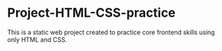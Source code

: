 # Project-HTML-CSS-practice
This is a static web project created to practice core frontend skills using only HTML and CSS.
